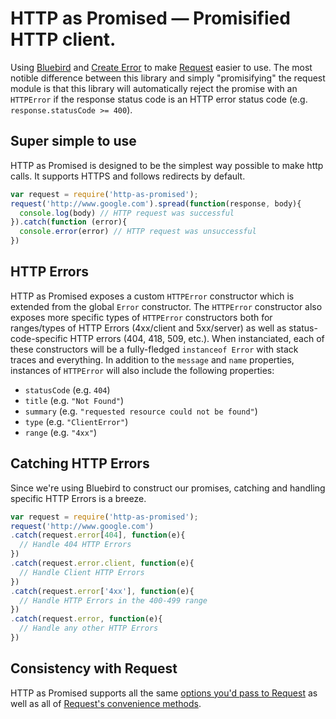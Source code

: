 # HTTP as Promised — Promisified HTTP client.

Using [Bluebird](https://github.com/petkaantonov/bluebird) and [Create Error](https://github.com/tgriesser/create-error) to make [Request](https://github.com/mikeal/request) easier to use. The most notible difference between this library and simply "promisifying" the request module is that this library will automatically reject the promise with an `HTTPError` if the response status code is an HTTP error status code (e.g. `response.statusCode >= 400`).

## Super simple to use

HTTP as Promised is designed to be the simplest way possible to make http calls. It supports HTTPS and follows redirects by default.

```javascript
var request = require('http-as-promised');
request('http://www.google.com').spread(function(response, body){
  console.log(body) // HTTP request was successful
}).catch(function (error){
  console.error(error) // HTTP request was unsuccessful
})
```

## HTTP Errors

HTTP as Promised exposes a custom `HTTPError` constructor which is extended from the global `Error` constructor. The `HTTPError` constructor also exposes more specific types of `HTTPError` constructors both for ranges/types of HTTP Errors (4xx/client and 5xx/server) as well as status-code-specific HTTP errors (404, 418, 509, etc.). When instanciated, each of these constructors will be a fully-fledged `instanceof Error` with stack traces and everything. In addition to the `message` and `name` properties, instances of `HTTPError` will also include the following properties:

* `statusCode` (e.g. `404`)
* `title` (e.g. `"Not Found"`)
* `summary` (e.g. `"requested resource could not be found"`)
* `type` (e.g. `"ClientError"`)
* `range` (e.g. `"4xx"`)

## Catching HTTP Errors

Since we're using Bluebird to construct our promises, catching and handling specific HTTP Errors is a breeze.

```javascript
var request = require('http-as-promised');
request('http://www.google.com')
.catch(request.error[404], function(e){
  // Handle 404 HTTP Errors
})
.catch(request.error.client, function(e){
  // Handle Client HTTP Errors
})
.catch(request.error['4xx'], function(e){
  // Handle HTTP Errors in the 400-499 range
})
.catch(request.error, function(e){
  // Handle any other HTTP Errors
})
```

## Consistency with Request

HTTP as Promised supports all the same [options you'd pass to Request](https://github.com/mikeal/request/blob/master/README.md#requestoptions-callback) as well as all of [Request's convenience methods](https://github.com/mikeal/request/blob/master/README.md#convenience-methods).
